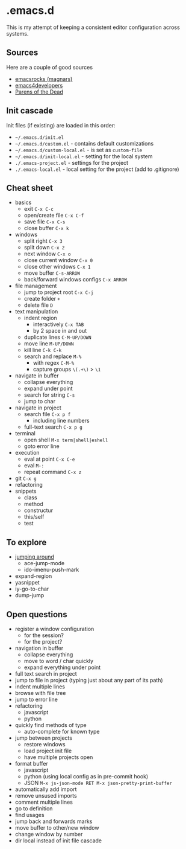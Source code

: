 # .emacs.d

This is my attempt of keeping a consistent editor configuration across systems.

## Sources

Here are a couple of good sources

- [emacsrocks (magnars)](https://github.com/magnars/.emacs.d/)
- [emacs4developers](https://github.com/pierre-lecocq/emacs.d)
- [Parens of the Dead](https://www.parens-of-the-dead.com/)

## Init cascade

Init files (if existing) are loaded in this order:

- `~/.emacs.d/init.el`
- `~/.emacs.d/custom.el` - contains default customizations
- `~/.emacs.d/custom-local.el` - is set as `custom-file`
- `~/.emacs.d/init-local.el` - setting for the local system
- `./.emacs-project.el` - settings for the project
- `./.emacs-local.el` - local setting for the project (add to .gitignore)

## Cheat sheet

- basics
    - exit `C-x C-c`
    - open/create file `C-x C-f`
    - save file `C-x C-s`
    - close buffer `C-x k`
- windows
    - split right `C-x 3`
    - split down `C-x 2`
    - next window `C-x o`
    - close current window `C-x 0`
    - close other windows `C-x 1`
    - move buffer `C-s-ARROW`
    - back/forward windows configs `C-x ARROW`
- file management
    - jump to project root `C-x C-j`
    - create folder `+`
    - delete file `D`
- text manipulation
    - indent region
        - interactively `C-x TAB`
        - by 2 space in and out
    - duplicate lines `C-M-UP/DOWN`
    - move line `M-UP/DOWN`
    - kill line `C-k C-k`
    - search and replace `M-%`
        - with regex `C-M-%`
        - capture groups `\(.+\)` > `\1`
- navigate in buffer
    - collapse everything
    - expand under point
    - search for string `C-s`
    - jump to char
- navigate in project
    - search file `C-x p f`
        - including line numbers
    - full-text search `C-x p g`
- terminal
    - open shell `M-x term|shell|eshell`
    - goto error line
- execution
    - eval at point `C-x C-e`
    - eval `M-:`
    - repeat command `C-x z`
- git `C-x g`
- refactoring
- snippets
    - class
    - method
    - constructur
    - this/self
    - test

## To explore

- [jumping around](https://emacsrocks.com/e10.html)
    - ace-jump-mode
    - ido-imenu-push-mark
- expand-region
- yasnippet
- iy-go-to-char
- dump-jump

## Open questions

- register a window configuration
    - for the session?
    - for the project?
- navigation in buffer
    - collapse everything
    - move to word / char quickly
    - expand everything under point
- full text search in project
- jump to file in project (typing just about any part of its path)
- indent multiple lines
- browse with file tree
- jump to error line
- refactoring
    - javascript
    - python
- quickly find methods of type
    - auto-complete for known type
- jump between projects
    - restore windows
    - load project init file
    - have multiple projects open
- format buffer
    - javascript
    - python (using local config as in pre-commit hook)
    - JSON `M-x js-json-mode RET M-x json-pretty-print-buffer`
- automatically add import
- remove unsused imports
- comment multiple lines
- go to definition
- find usages
- jump back and forwards marks
- move buffer to other/new window
- change window by number
- dir local instead of init file cascade
